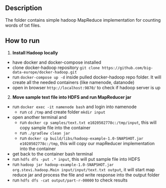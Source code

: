 
## Description
The folder contains simple hadoop MapReduce implementation for counting words of txt files.

## How to run

1. **Install Hadoop locally**
- have docker and docker-compose installed
- clone docker-hadoop repository `git clone https://github.com/big-data-europe/docker-hadoop.git`
- run `docker-compose up -d` inside pulled docker-hadoop repo folder. It will create all the needed containers (like namenode, datanode)
- open in browser `http://localhost:9870/` to check if hadoop server is up

2. **Move sample text file into HDFS and run MapReducer jar**
- run `docker exec -it namenode bash` and login into namenode
  - run `cd /tmp` and create folder `mkdir input`
- open another terminal and 
  - run `docker cp samples/text.txt e1020502778c:/tmp/input`, this will copy sample file into the container
  - run `./gradlew clean jar`
  - run `docker cp build/libs/hadoop-example-1.0-SNAPSHOT.jar e1020502778c:/tmp`, this will copy our mapReducer implementation into the container
-  get back to the container bash terminal
  - run `hdfs dfs -put .* input`, this will put sample file into HDFS
  - run `hadoop jar hadoop-example-1.0-SNAPSHOT.jar org.stevi.hadoop.Main input/input/text.txt output`, it will start map reduce jar and process the file and write response into the output folder
  - run `hdfs dfs -cat output/part-r-00000` to check results